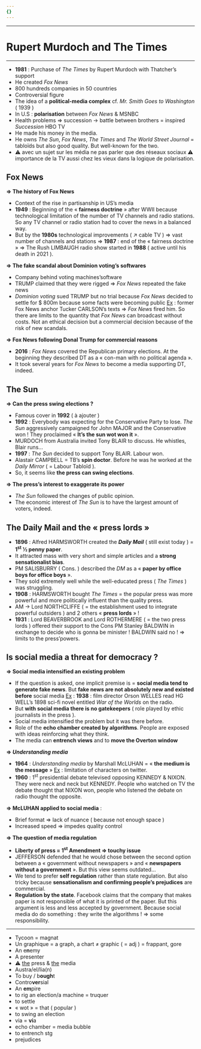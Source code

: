 ```yaml
---
{}
---
```

***
# Rupert Murdoch and The Times
***
- **1981** : Purchase of *The Times* by Rupert Murdoch with Thatcher’s support 
- He created *Fox News*
- 800 hundreds companies in 50 countries 
- Controversial figure 
- The idea of a **political-media complex** cf. *Mr. Smith Goes to Washington* ( 1939 )
- In U.S : **polarisation** between *Fox News* & MSNBC 
- Health problems ⇒ succession → battle between brothers = inspired *Succession* HBO TV
- He made his money in the media. 
- He owns *The Sun*, *Fox News*, *The Times* and *The World Street Journal* = tabloïds but also good quality. But well-known for the two. 
- ⚠ avec un sujet sur les média ne pas parler que des réseaux sociaux ⚠ importance de la TV aussi chez les vieux dans la logique de polarisation.

## Fox News 

**⇒ The history of Fox News**
- Context of the rise in partisanship in US’s media 
- **1949** : Beginning of the « **fairness doctrine** » after WWII because technological limitation of the number of TV channels and radio stations. So any TV channel or radio station had to cover the news in a balanced way. 
- But by the **1980s** technological improvements ( ↗ cable TV ) ⇒ vast number of channels and stations ⇒ **1987** : end of the « fairness doctrine » ⇒ The Rush LIMBAUGH radio show started in **1988** ( active until his death in 2021 ). 

**⇒ The fake scandal about Dominion voting’s softwares** 
- Company behind voting machines’software 
- TRUMP claimed that they were rigged ⇒ *Fox News* repeated the fake news 
- *Dominion voting* sued TRUMP but no trial because *Fox News* decided to settle for $ 800m because some facts were becoming public <u>Ex</u> : former Fox News anchor Tucker CARLSON’s texts ⇒ *Fox News* fired him. So there are limits to the quantity that *Fox News* can broadcast without costs. Not an ethical decision but a commercial decision because of the risk of new scandals. 

**⇒ Fox News following Donal Trump for commercial reasons**
- **2016** : *Fox News* covered the Republican primary elections. At the beginning they described DT as a « con-man with no political agenda ». 
- It took several years for *Fox News* to become a media supporting DT, indeed.  

## The Sun 

**⇒ Can the press swing elections ?**
- Famous cover in **1992** ( à ajouter )
- **1992** : Everybody was expecting for the Conservative Party to lose. *The Sun* aggressively campaigned for John MAJOR and the Conservative won ! They proclaimed « **It’s the sun wot won it** ». 
- MURDOCH from Australia invited Tony BLAIR to discuss. He whistles, Blair runs…
- **1997** : *The Sun* decided to support Tony BLAIR. Labour won. 
- Alastair CAMPBELL = TB’s **spin doctor**. Before he was he worked at the *Daily Mirror* ( = Labour Tabloïd ). 
- So, it seems like **the press can swing elections**. 

**⇒ The press’s interest to exaggerate its power**
- *The Sun* followed the changes of public opinion. 
- The economic interest of *The Sun* is to have the largest amount of voters, indeed. 

## The Daily Mail and the « press lords »

- **1896** : Alfred HARMSWORTH created the ***Daily Mail*** ( still exist today ) = **1<sup>st</sup> ½ penny paper**.
- It attracted mass with very short and simple articles and a **strong sensationalist bias**. 
- PM SALISBURRY ( Cons. ) described the *DM* as a « **paper by office boys for office boys** ». 
- They sold extremely well while the well-educated press ( *The Times* ) was struggling. 
- **1908** : HARMSWORTH bought *The Times* = the popular press was more powerful and more politically influent than the quality press. 
- AM → Lord NORTHCLIFFE ( = the establishment used to integrate powerful outsiders ) and 2 others « **press lords** » ! 
- **1931** : Lord BEAVERBROOK and Lord ROTHERMERE ( = the two press lords ) offered their support to the Cons PM Stanley BALDWIN in exchange to decide who is gonna be minister ! BALDWIN said no ! ⇒ limits to the press’powers. 

## Is social media a threat for democracy ? 

**⇒ Social media intensified an existing problem** 
- If the question is asked, one implicit premise is = **social media tend to generate fake news**. But **fake news are not absolutely new and existed before** social media <u>Ex</u> : **1938** : film director Orson WELLES read HG WELL’s 1898 sci-fi novel entitled *War of the Worlds* on the radio.
- But **with social media there is no gatekeepers** ( role played by ethic journalists in the press ). 
- Social media intensified the problem but it was there before. 
- Role of the **echo chamber created by algorithms**. People are exposed with ideas reinforcing what they think. 
- The media can **entrench views** and to **move the Overton window** 

**⇒ *Understanding media*** 
- **1964** : *Understanding media* by Marshall McLUHAN = « **the medium is the message** » <u>Ex</u> : limitation of characters on twitter. 
- **1960** : 1<sup>st</sup> presidential debate televised opposing KENNEDY & NIXON. They were neck and neck but KENNEDY. People who watched on TV the debate thought that NIXON won, people who listened the debate on radio thought the opposite.  

**⇒ McLUHAN applied to social media** : 
- Brief format ⇒ lack of nuance ( because not enough space )
- Increased speed ⇒ impedes quality control

**⇒ The question of media regulation**
- **Liberty of press = 1<sup>st</sup> Amendment ⇒ touchy issue** 
- JEFFERSON defended that he would chose between the second option between a « government without newspapers » and « **newspapers without a government** ». But this view seems outdated… 
- We tend to prefer **self regulation** rather than state regulation. But also tricky because **sensationalism and confirming people’s prejudices** are commercial. 
- **Regulation by the state**. Facebook claims that the company that makes paper is not responsible of what it is printed of the paper. But this argument is less and less accepted by government. Because social media do do something : they write the algorithms ! ⇒ some responsibility. 







***
- Tycoon = magnat 
- Un graphique = a graph, a chart ≠ graphic ( = adj ) = frappant, gore 
- An e**n**emy 
- A presenter 
- ⚠ <u>the</u> press & <u>the</u> media 
- Austra/eI/lia(n)
- To buy / b**ough**t
- Contro**ver**sial 
- An **em**pire 
- to rig an election/a machine = truquer 
- to settle 
- « wot » = that ( popular )
- to swing an election 
- via = **vi**a 
- echo chamber = media bubble 
- to entrench stg 
- prejudices 